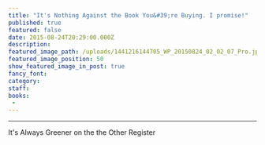 ```yaml
---
title: "It's Nothing Against the Book You&#39;re Buying. I promise!"
published: true
featured: false
date: 2015-08-24T20:29:00.000Z
description:
featured_image_path: /uploads/1441216144705_WP_20150824_02_02_07_Pro.jpg
featured_image_position: 50
show_featured_image_in_post: true
fancy_font:
category:
staff:
books:
 -
---
```

---
It's Always Greener on the the Other Register
